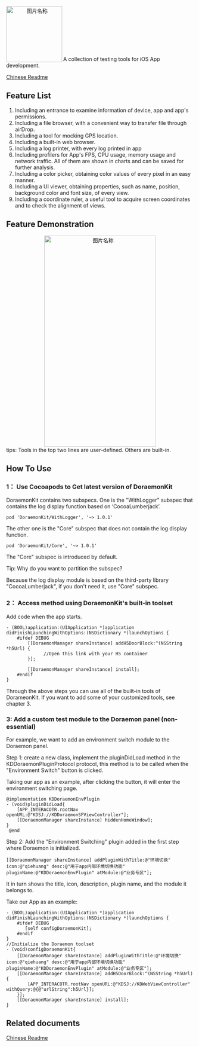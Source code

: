 <div  align="center">    
 <img src="https://javer.oss-cn-shanghai.aliyuncs.com/doraemon/github/DoraemonKit_github.png" width = "150" height = "150" alt="图片名称" align=left />
</div>

<br/>
<br/>
<br/>
<br/>
<br/>
<br/>
<br/>

A collection of testing tools for iOS App development.

[Chinese Readme](https://github.com/didi/DoraemonKit/blob/master/Doc/ChineseReadme.md)

## Feature List

1. Including an entrance to examine information of device, app and app's permissions.
2. Including a file browser, with a convenient way to transfer file through airDrop.
3. Including a tool for mocking GPS location.
4. Including a built-in web browser.
5. Including a log printer, with every log printed in app
6. Including profilers for App's FPS, CPU usage, memory usage and network traffic. All of them are shown in charts and can be saved for further analysis.
7. Including a color picker, obtaining color values of every pixel in an easy manner.
8. Including a UI viewer, obtaining properties, such as name, position, background color and font size, of every view.
9. Including a coordinate ruler, a useful tool to acquire screen coordinates and to check the alignment of views.

## Feature Demonstration
<div  align="center">    
 <img src="https://javer.oss-cn-shanghai.aliyuncs.com/doraemon/github/DoraemonPanel.jpeg" width = "300" height = "565" alt="图片名称" align=center />
</div>
tips: Tools in the top two lines are user-defined. Others are built-in.

## How To Use
### 1： Use Cocoapods to Get latest version of DoraemonKit

DoraemonKit contains two subspecs.
One is the "WithLogger" subspec that contains the log display  function based on ‘CocoaLumberjack’.

```
pod 'DoraemonKit/WithLogger', '~> 1.0.1'
```

The other one is the "Core" subspec that does not contain the log display function.

```
pod 'DoraemonKit/Core', '~> 1.0.1'
```

The "Core" subspec is introduced by default.

Tip: Why do you want to partition the subspec?

Because the log display module is based on the third-party library "CocoaLumberjack", if you don't need it, use "Core" subspec.

### 2： Access method using DoraemonKit's built-in toolset
Add code when the app starts.

```
- (BOOL)application:(UIApplication *)application didFinishLaunchingWithOptions:(NSDictionary *)launchOptions {
    #ifdef DEBUG
        [[DoraemonManager shareInstance] addH5DoorBlock:^(NSString *h5Url) {
              //Open this link with your H5 container
        }];

        [[DoraemonManager shareInstance] install];
    #endif
}
```

  Through the above steps you can use all of the built-in tools of DorameonKit. If you want to add some of your customized tools, see chapter 3.
  
### 3: Add a custom test module to the Doraemon panel (non-essential)
For example, we want to add an environment switch module to the Doraemon panel.

Step 1: create a new class, implement the pluginDidLoad method in the KDDoraemonPluginProtocol protocol, this method is to be called when the "Environment Switch" button is clicked.

Taking our app as an example, after clicking the button, it will enter the environment switching page.

```
@implementation KDDoraemonEnvPlugin
- (void)pluginDidLoad{
    [APP_INTERACOTR.rootNav openURL:@"KDSJ://KDDoraemonSFViewController"];
    [[DoraemonManager shareInstance] hiddenHomeWindow];
}
 @end
```
 
Step 2: Add the "Environment Switching" plugin added in the first step where Doraemon is initialized.


```
[[DoraemonManager shareInstance] addPluginWithTitle:@"环境切换" icon:@"qiehuang" desc:@"用于app内部环境切换功能" pluginName:@"KDDoraemonEnvPlugin" atModule:@"业务专区"];
```

It in turn shows the title, icon, description, plugin name, and the module it belongs to.

Take our App as an example:

```
- (BOOL)application:(UIApplication *)application didFinishLaunchingWithOptions:(NSDictionary *)launchOptions {
    #ifdef DEBUG
       [self configDoraemonKit];
    #endif
}
//Initialize the Doraemon toolset
- (void)configDoraemonKit{
    [[DoraemonManager shareInstance] addPluginWithTitle:@"环境切换" icon:@"qiehuang" desc:@"用于app内部环境切换功能" pluginName:@"KDDoraemonEnvPlugin" atModule:@"业务专区"];
    [[DoraemonManager shareInstance] addH5DoorBlock:^(NSString *h5Url) {
        [APP_INTERACOTR.rootNav openURL:@"KDSJ://KDWebViewController" withQuery:@{@"urlString":h5Url}];
    }];
    [[DoraemonManager shareInstance] install];
}
```

## Related documents

[Chinese Readme](https://github.com/didi/DoraemonKit/blob/master/Doc/ChineseReadme.md)




